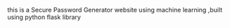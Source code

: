 this is a Secure Password Generator website using machine learning ,built using python flask library
